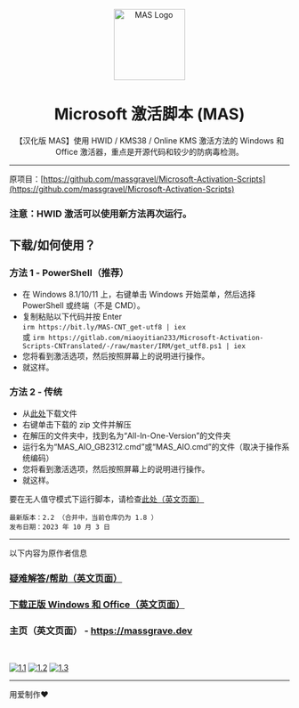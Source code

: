 <p align="center"><img src="https://raw.githubusercontent.com/massgravel/mas-docs/main/logo.png" alt="MAS Logo" height="128"></p>

</p>
<h1 align="center">Microsoft 激活脚本 (MAS)</h1>

<p align="center">【汉化版 MAS】使用 HWID / KMS38 / Online KMS 激活方法的 Windows 和 Office 激活器，重点是开源代码和较少的防病毒检测。</p>
<hr>

原项目：[https://github.com/massgravel/Microsoft-Activation-Scripts](https://github.com/massgravel/Microsoft-Activation-Scripts)

### 注意：HWID 激活可以使用新方法再次运行。

## 下载/如何使用？

### 方法 1 - PowerShell（推荐）

-   在 Windows 8.1/10/11 上，右键单击 Windows 开始菜单，然后选择 PowerShell 或终端（不是 CMD）。
-   复制粘贴以下代码并按 Enter\
    `irm https://bit.ly/MAS-CNT_get-utf8 | iex`\
    或 `irm https://gitlab.com/miaoyitian233/Microsoft-Activation-Scripts-CNTranslated/-/raw/master/IRM/get_utf8.ps1 | iex`
-   您将看到激活选项，然后按照屏幕上的说明进行操作。
-   就这样。

### 方法 2 - 传统

-   从[此处](https://github.com/Myitian/Microsoft-Activation-Scripts-ZH-Hans/archive/refs/heads/master.zip)下载文件
-   右键单击下载的 zip 文件并解压
-   在解压的文件夹中，找到名为“All-In-One-Version”的文件夹
-   运行名为“MAS_AIO_GB2312.cmd”或“MAS_AIO.cmd”的文件（取决于操作系统编码）
-   您将看到激活选项，然后按照屏幕上的说明进行操作。
-   就这样。

要在无人值守模式下运行脚本，请检查[此处（英文页面）](https://massgrave.dev/command_line_switches.html)

```
最新版本：2.2 （合并中，当前仓库仍为 1.8 ）
发布日期：2023 年 10 月 3 日
```
<hr>
以下内容为原作者信息


### [疑难解答/帮助（英文页面）](https://massgrave.dev/troubleshoot.html)
### [下载正版 Windows 和 Office（英文页面）](https://massgrave.dev/genuine-installation-media.html)
### 主页（英文页面） - https://massgrave.dev
</br>

[![1.1]][1]
[![1.2]][2]
[![1.3]][3]

[1.1]: https://lookimg.com/images/2023/03/21/QTvjcD.png (无需注册即可与我们聊天)
[1.2]: https://lookimg.com/images/2023/03/21/QTvLyd.png (与我们聊天)
[1.3]: https://lookimg.com/images/2023/03/21/QTvXBJ.png (在推特上关注)

[1]: https://discord.gg/gjJEfq7ux8
[2]: https://t.me/Microsoft_Activation_Scripts
[3]: https://twitter.com/massgravel

---

用爱制作❤️
